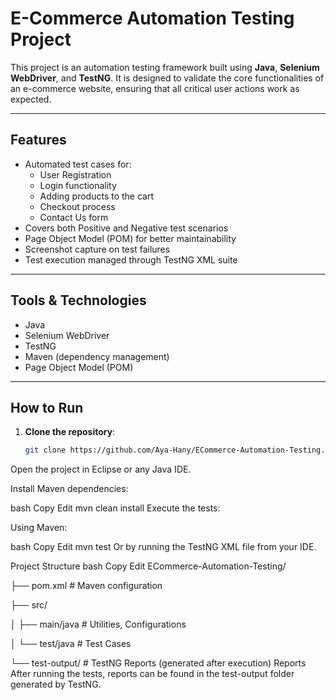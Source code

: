 # E-Commerce Automation Testing Project

This project is an automation testing framework built using **Java**, **Selenium WebDriver**, and **TestNG**. It is designed to validate the core functionalities of an e-commerce website, ensuring that all critical user actions work as expected.

---

## Features
- Automated test cases for:
  - User Registration
  - Login functionality
  - Adding products to the cart
  - Checkout process
  - Contact Us form
- Covers both Positive and Negative test scenarios
- Page Object Model (POM) for better maintainability
- Screenshot capture on test failures
- Test execution managed through TestNG XML suite

---

## Tools & Technologies
- Java
- Selenium WebDriver
- TestNG
- Maven (dependency management)
- Page Object Model (POM)

---

## How to Run

1. **Clone the repository**:
   ```bash
   git clone https://github.com/Aya-Hany/ECommerce-Automation-Testing.git
Open the project in Eclipse or any Java IDE.

Install Maven dependencies:

bash
Copy
Edit
mvn clean install
Execute the tests:

Using Maven:

bash
Copy
Edit
mvn test
Or by running the TestNG XML file from your IDE.

Project Structure
bash
Copy
Edit
ECommerce-Automation-Testing/

 ├── pom.xml                # Maven configuration

 ├── src/
 
 │    ├── main/java         # Utilities, Configurations

 │    └── test/java         # Test Cases

 └── test-output/           # TestNG Reports (generated after execution)
Reports
After running the tests, reports can be found in the test-output folder generated by TestNG.
